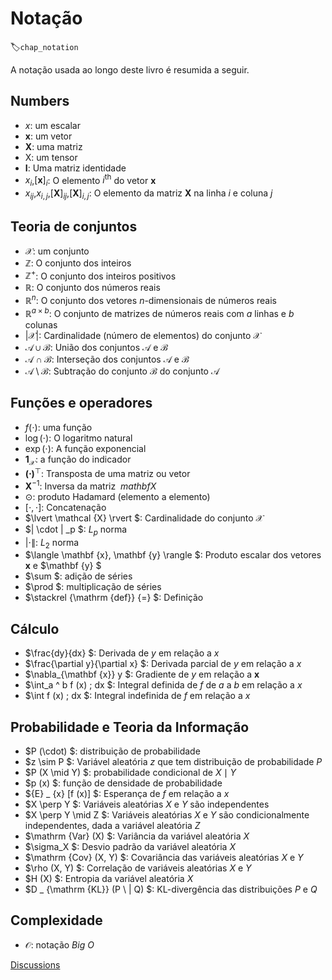# Notação
:label:`chap_notation`

A notação usada ao longo deste livro é resumida a seguir.


## Numbers

* $x$: um escalar
* $\mathbf{x}$: um vetor
* $\mathbf{X}$: uma matriz
* $\mathsf{X}$: um tensor
* $\mathbf{I}$: Uma matriz identidade
* $x_i$,$[\mathbf{x}]_i$: O elemento $i^\mathrm{th}$ do vetor $\mathbf{x}$
* $x_{ij}$,$x_{i, j}$,$[\mathbf {X}]_{ij}$,$[\mathbf {X}]_{i, j}$: O elemento da matriz $\mathbf{X}$ na linha $i$ e coluna $j$



## Teoria de conjuntos


* $\mathcal{X}$: um conjunto
* $\mathbb{Z}$: O conjunto dos inteiros
* $\mathbb{Z}^+$: O conjunto dos inteiros positivos
* $\mathbb{R}$: O conjunto dos números reais
* $\mathbb{R}^n$: O conjunto dos vetores $n$-dimensionais de números reais
* $\mathbb{R}^{a\times b}$: O conjunto de matrizes de números reais com $a$ linhas e $b$ colunas
* $|\mathcal{X}|$: Cardinalidade (número de elementos) do conjunto $\mathcal {X}$
* $\mathcal{A}\cup \mathcal{B}$: União dos conjuntos $\mathcal{A}$ e $\mathcal{B}$
* $\mathcal{A}\cap\mathcal{B}$: Interseção dos conjuntos $\mathcal{A}$ e $\mathcal{B}$
* $\mathcal{A}\setminus \mathcal{B}$: Subtração do conjunto $\mathcal{B}$ do conjunto $\mathcal{A}$


## Funções e operadores


* $f(\cdot)$: uma função
* $\log (\cdot)$: O logaritmo natural
* $\exp(\cdot)$: A função exponencial
* $\mathbf {1} _ \mathcal {X}$: a função do indicador
* $\mathbf {(\cdot)} ^ \top$: Transposta de uma matriz ou vetor
* $\mathbf {X} ^ {- 1}$: Inversa da matriz $\ mathbf {X}$
* $\odot$: produto Hadamard (elemento a elemento)
* $[\cdot, \cdot]$: Concatenação
* $\lvert \mathcal {X} \rvert $: Cardinalidade do conjunto $\mathcal {X}$
* $\| \cdot \| _p $: $L_p$ norma
* $|\cdot \|$: $L_2$ norma
* $\langle \mathbf {x}, \mathbf {y} \rangle $: Produto escalar dos vetores $\mathbf {x}$ e $\mathbf {y} $
* $\sum $: adição de séries
* $\prod $: multiplicação de séries
* $\stackrel {\mathrm {def}} {=} $: Definição


## Cálculo

* $\frac{dy}{dx} $: Derivada de $y$ em relação a $x$
* $\frac{\partial y}{\partial x} $: Derivada parcial de $y$ em relação a $x$
* $\nabla_{\mathbf {x}} y $: Gradiente de $y$ em relação a $\mathbf {x}$
* $\int_a ^ b f (x) \; dx $: Integral definida de $f$ de $a$ a $b$ em relação a $x$
* $\int f (x) \; dx $: Integral indefinida de $f$ em relação a $x$

## Probabilidade e Teoria da Informação

* $P (\cdot) $: distribuição de probabilidade
* $z \sim P $: Variável aleatória $z$ que tem distribuição de probabilidade $P$
* $P (X \mid Y) $: probabilidade condicional de $X\mid Y$
* $p (x) $: função de densidade de probabilidade
* ${E} _ {x} [f (x)] $: Esperança de $f$ em relação a $x$
* $X \perp Y $: Variáveis aleatórias $X$ e $Y$ são independentes
* $X \perp Y \mid Z $: Variáveis aleatórias $X$ e $Y$ são condicionalmente independentes, dada a variável aleatória $Z$
* $\mathrm {Var} (X) $: Variância da variável aleatória $X$
* $\sigma_X $: Desvio padrão da variável aleatória $X$
* $\mathrm {Cov} (X, Y) $: Covariância das variáveis aleatórias $X$ e $Y$
* $\rho (X, Y) $: Correlação de variáveis aleatórias $X$ e $Y$
* $H (X) $: Entropia da variável aleatória $X$
* $D _ {\mathrm {KL}} (P \ | Q) $: KL-divergência das distribuições $P$ e $Q$



## Complexidade

* $\mathcal{O}$: notação *Big O* 


[Discussions](https://discuss.d2l.ai/t/25)
<!--stackedit_data:
eyJoaXN0b3J5IjpbMTk1MzE2ODc5Niw1NTYyNjU0MjQsLTIwNj
U4MzA4NDAsNDY0MzE0MzU0LC02ODIxNTcyMjNdfQ==
-->